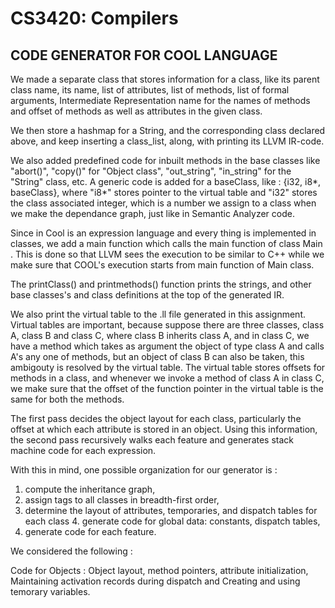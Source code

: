 CS3420: Compilers
=================

CODE GENERATOR FOR COOL LANGUAGE
--------------------------------

We made a separate class that stores information for a class, like its parent class name, its name, list of attributes,
list of methods, list of formal arguments, Intermediate Representation name for the names of methods and offset of methods
as well as attributes in the given class.

We then store a hashmap for a String, and the corresponding class declared above, and keep inserting a class_list, along, with
printing its LLVM IR-code.

We also added predefined code for inbuilt methods in the base classes like "abort()", "copy()" for "Object class", "out_string",
"in_string" for the "String" class, etc. A generic code is added for a baseClass, like : {i32, i8*, baseClass}, where "i8*" stores
pointer to the virtual table and "i32" stores the class associated integer, which is a number we assign to a class when we make
the dependance graph, just like in Semantic Analyzer code.

Since in Cool is an expression language and every thing is implemented in classes, we add a main function which calls the main function of class Main . This is done so that LLVM sees the execution to be similar to C++ while we make sure that COOL's execution starts from main function of Main class.

The printClass() and printmethods() function prints the strings, and other base classes's and class definitions at the top of the generated IR.

We also print the virtual table to the .ll file generated in this assignment. Virtual tables are important, because suppose
there are three classes, class A, class B and class C, where class B inherits class A, and in class C, we have a method which
takes as argument the object of type class A and calls A's any one of methods, but an object of class B can also be taken, this ambigouty is resolved by the virtual table. The virtual table stores offsets for methods in a class, and whenever we invoke a
method of class A in class C, we make sure that the offset of the function pointer in the virtual table is the same for both the methods.

The first pass decides the object layout for each class, particularly the offset at which each attribute is stored in an object. Using this information, the second pass recursively walks each feature and generates stack machine code for each expression.

With this in mind, one possible organization for our generator is :

1. compute the inheritance graph,
2. assign tags to all classes in breadth-first order,
3. determine the layout of attributes, temporaries, and dispatch tables for each class 4. generate code for global data: constants, dispatch tables,
5. generate code for each feature.

We considered the following :

Code for Objects : Object layout, method pointers, attribute initialization, Maintaining activation records during dispatch
and Creating and using temorary variables.
